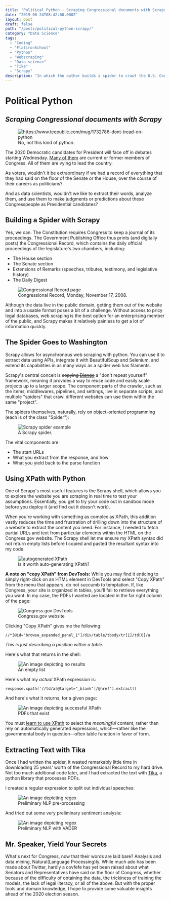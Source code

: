 ```yaml
---
title: "Political Python - Scraping Congressional documents with Scrapy"
date: "2019-06-24T08:42:00.000Z"
layout: post
draft: false
path: "/posts/political-python-scrapy/"
category: "Data Science"
tags:
  - "Coding"
  - "FlatironSchool"
  - "Python"
  - "Webscraping"
  - "Data-science"
  - "Tika"
  - "Scrapy"
description: "In which the author builds a spider to crawl the U.S. Congressional Record"
---
```

# Political Python
## _Scraping Congressional documents with Scrapy_

<figure style="width: 400px">
	<img src="./python.png/" alt="https://www.teepublic.com/mug/1732786-dont-tread-on-python">
	<figcaption>No, not this kind of python.</figcaption>
</figure>

The 2020 Democratic candidates for President will face off in debates starting Wednesday. [Many of them](https://www.washingtonpost.com/politics/2019/05/17/which-candidates-have-made-democratic-debate-stage/?utm_term=.a739a1f8a25a) are current or former members of Congress. All of them are vying to lead the country.

As voters, wouldn't it be extraordinary if we had a record of everything that they had said on the floor of the Senate or the House, over the course of their careers as politicians?  

And as data scientists, wouldn't we like to extract their words, analyze them, and use them to make judgments or predictions about these Congresspeople as Presidential candidates?

## Building a Spider with Scrapy

Yes, we can. The Constitution requires Congress to keep a journal of its proceedings. The Government Publishing Office thus prints (and digitally posts) the Congressional Record, which contains the daily official proceedings of the legislature's two chambers, including:
+ The House section
+ The Senate section
+ Extensions of Remarks (speeches, tributes, testimony, and legislative history)
+ The Daily Digest

<figure style="width: 400px">
	<img src="./CR1.png/" alt="Congressional Record page">
	<figcaption>Congressional Record, Monday, November 17, 2008.</figcaption>
</figure>

Although the data live in the public domain, getting them out of the website and into a usable format poses a bit of a challenge. Without access to pricy legal databases, web scraping is the best option for an enterprising member of the public, and Scrapy makes it relatively painless to get a lot of information quickly.

## The Spider Goes to Washington

 Scrapy allows for asynchronous web scraping with python. You can use it to extract data using APIs, integrate it with BeautifulSoup and Selenium, and extend its capabilities in as many ways as a spider web has filaments.

 Scrapy's central conceit is ~~copying [Django](https://www.djangoproject.com/)~~ a "don't repeat yourself" framework, meaning it provides a way to reuse code and easily scale projects up to a larger scope. The component parts of the crawler, such as the items, middlewares, pipelines, and settings, live in separate scripts, and multiple "spiders" that crawl different websites can use them within the same "project".

 The spiders themselves, naturally, rely on object-oriented programming (each is of the class "Spider"):

 <figure style="width: 400px">
 	<img src="./spider.png/" alt="Scrapy spider example">
 	<figcaption>A Scrapy spider.</figcaption>
 </figure>

 The vital components are:
 + The start URLs
 + What you extract from the response, and how
 + What you yield back to the parse function

## Using XPath with Python

One of Scrapy's most useful features is the Scrapy shell, which allows you to explore the website you are scraping in real time to test your assumptions. Essentially, you get to try your code out in sandbox mode before you deploy it (and find out it doesn't work).

When you're working with something as complex as XPath, this addition vastly reduces the time and frustration of drilling down into the structure of a website to extract the content you need. For instance, I needed to fetch partial URLs and text from particular elements within the HTML on the Congress.gov website. The Scrapy shell let me ensure my XPath syntax did not return empty lists before I copied and pasted the resultant syntax into my code.

<figure style="width: 400px">
	<img src="./auto_x.png" alt="autogenerated XPath">
	<figcaption>Is it worth auto-generating XPath?</figcaption>
</figure>


**A note on "copy XPath" from DevTools:** While you may find it enticing to simply right-click on an HTML element in DevTools and select "Copy XPath" from the menu that appears, do not succumb to temptation. If, like Congress, your site is organized in tables, you'll fail to retrieve everything you want. In my case, the PDFs I wanted are located in the far right column of the page:

<figure style="width: 400px">
	<img src="./Congressgov.png" alt="Congress.gov DevTools">
	<figcaption>Congress.gov website</figcaption>
</figure>

Clicking "Copy XPath" gives me the following:
```
//*[@id="browse_expanded_panel_1"]/div/table/tbody/tr[1]/td[6]/a
```
_This is just describing a position within a table._

Here's what that returns in the shell:

<figure style="width: 400px">
	<img src="./bad_x.png" alt="An image depicting no results">
	<figcaption>An empty list</figcaption>
</figure>

Here's what my _actual_ XPath expression is:

```
response.xpath('//td/a[@target="_blank"]/@href').extract()
```
And here's what it returns, for a given page:

<figure style="width: 400px">
	<img src="./good_x.png" alt="An image depicting successful XPath">
	<figcaption>PDFs that exist</figcaption>
</figure>

You must [learn to use XPath](https://www.guru99.com/xpath-selenium.html) to select the _meaningful_ content, rather than rely on automatically generated expressions, which––rather like the governmental body in question––often table function in favor of form.

## Extracting Text with Tika

Once I had written the spider, it wasted remarkably little time in downloading 25 years' worth of the Congressional Record to my hard drive. Not too much additional code later, and I had extracted the text with [Tika](https://github.com/chrismattmann/tika-python), a python library that processes PDFs.

I created a regular expression to split out individual speeches:

<figure style="width: 400px">
	<img src="./NLP.png" alt="An image depicting regex">
	<figcaption>Preliminary NLP pre-processing</figcaption>
</figure>

And tried out some very preliminary sentiment analysis:

<figure style="width: 400px">
	<img src="./NLP2.png" alt="An image depicting regex">
	<figcaption>Preliminary NLP with VADER</figcaption>
</figure>

## Mr. Speaker, Yield Your Secrets

What's next for Congress, now that their words are laid bare? Analysis and data mining, Natural(Language Processing)ly. While much ado has been made about Twitter, hardly a covfefe has yet been raised about what Senators and Representatives have said on the floor of Congress, whether because of the difficulty of obtaining the data, the trickiness of training the models, the lack of legal literacy, or all of the above. But with the proper tools and domain knowledge, I hope to provide some valuable insights ahead of the 2020 election season.
